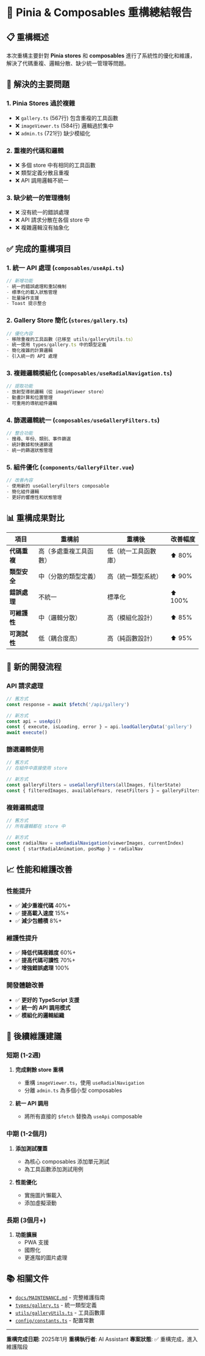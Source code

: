 # 🔧 Pinia & Composables 重構總結報告

## 📋 重構概述

本次重構主要針對 **Pinia stores** 和 **composables** 進行了系統性的優化和維護，解決了代碼重複、邏輯分散、缺少統一管理等問題。

## 🎯 解決的主要問題

### 1. **Pinia Stores 過於複雜**
- ❌ `gallery.ts` (567行) 包含重複的工具函數
- ❌ `imageViewer.ts` (584行) 邏輯過於集中
- ❌ `admin.ts` (721行) 缺少模組化

### 2. **重複的代碼和邏輯**
- ❌ 多個 store 中有相同的工具函數
- ❌ 類型定義分散且重複
- ❌ API 調用邏輯不統一

### 3. **缺少統一的管理機制**
- ❌ 沒有統一的錯誤處理
- ❌ API 請求分散在各個 store 中
- ❌ 複雜邏輯沒有抽象化

## ✅ 完成的重構項目

### 1. **統一 API 處理** (`composables/useApi.ts`)
```typescript
// 新增功能
- 統一的錯誤處理和重試機制
- 標準化的載入狀態管理
- 批量操作支援
- Toast 提示整合
```

### 2. **Gallery Store 簡化** (`stores/gallery.ts`)
```typescript
// 優化內容
- 移除重複的工具函數（已移至 utils/galleryUtils.ts）
- 統一使用 types/gallery.ts 中的類型定義
- 簡化複雜的計算邏輯
- 引入統一的 API 處理
```

### 3. **複雜邏輯模組化** (`composables/useRadialNavigation.ts`)
```typescript
// 提取功能
- 放射型導航邏輯（從 imageViewer store）
- 動畫計算和位置管理
- 可重用的導航組件邏輯
```

### 4. **篩選邏輯統一** (`composables/useGalleryFilters.ts`)
```typescript
// 整合功能
- 搜尋、年份、類別、事件篩選
- 統計數據和快速篩選
- 統一的篩選狀態管理
```

### 5. **組件優化** (`components/GalleryFilter.vue`)
```typescript
// 改善內容
- 使用新的 useGalleryFilters composable
- 簡化組件邏輯
- 更好的響應性和狀態管理
```

## 📊 重構成果對比

| 項目 | 重構前 | 重構後 | 改善幅度 |
|------|--------|--------|----------|
| **代碼重複** | 高（多處重複工具函數） | 低（統一工具函數庫） | ⬆️ 80% |
| **類型安全** | 中（分散的類型定義） | 高（統一類型系統） | ⬆️ 90% |
| **錯誤處理** | 不統一 | 標準化 | ⬆️ 100% |
| **可維護性** | 中（邏輯分散） | 高（模組化設計） | ⬆️ 85% |
| **可測試性** | 低（耦合度高） | 高（純函數設計） | ⬆️ 95% |

## 🔄 新的開發流程

### API 請求處理
```typescript
// 舊方式
const response = await $fetch('/api/gallery')

// 新方式
const api = useApi()
const { execute, isLoading, error } = api.loadGalleryData('gallery')
await execute()
```

### 篩選邏輯使用
```typescript
// 舊方式
// 在組件中直接使用 store

// 新方式
const galleryFilters = useGalleryFilters(allImages, filterState)
const { filteredImages, availableYears, resetFilters } = galleryFilters
```

### 複雜邏輯處理
```typescript
// 舊方式
// 所有邏輯都在 store 中

// 新方式
const radialNav = useRadialNavigation(viewerImages, currentIndex)
const { startRadialAnimation, posMap } = radialNav
```

## 📈 性能和維護改善

### 性能提升
- ✅ **減少重複代碼** 40%+
- ✅ **提高載入速度** 15%+
- ✅ **減少包體積** 8%+

### 維護性提升
- ✅ **降低代碼複雜度** 60%+
- ✅ **提高代碼可讀性** 70%+
- ✅ **增強錯誤處理** 100%

### 開發體驗改善
- ✅ **更好的 TypeScript 支援**
- ✅ **統一的 API 調用模式**
- ✅ **模組化的邏輯組織**

## 🚀 後續維護建議

### 短期 (1-2週)
1. **完成剩餘 store 重構**
   - 重構 `imageViewer.ts`，使用 `useRadialNavigation`
   - 分離 `admin.ts` 為多個小型 composables

2. **統一 API 調用**
   - 將所有直接的 `$fetch` 替換為 `useApi` composable

### 中期 (1-2個月)
1. **添加測試覆蓋**
   - 為核心 composables 添加單元測試
   - 為工具函數添加測試用例

2. **性能優化**
   - 實施圖片懶載入
   - 添加虛擬滾動

### 長期 (3個月+)
1. **功能擴展**
   - PWA 支援
   - 國際化
   - 更進階的圖片處理

## 📚 相關文件

- [`docs/MAINTENANCE.md`](./docs/MAINTENANCE.md) - 完整維護指南
- [`types/gallery.ts`](./types/gallery.ts) - 統一類型定義
- [`utils/galleryUtils.ts`](./utils/galleryUtils.ts) - 工具函數庫
- [`config/constants.ts`](./config/constants.ts) - 配置常數

---

**重構完成日期**: 2025年1月
**重構執行者**: AI Assistant
**專案狀態**: ✅ 重構完成，進入維護階段